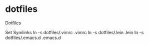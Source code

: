dotfiles
========

Dotfiles

Set Symlinks
ln -s dotfiles/.vimrc .vimrc
ln -s dotfiles/.lein .lein
ln -s dotfiles/.emacs.d .emacs.d
